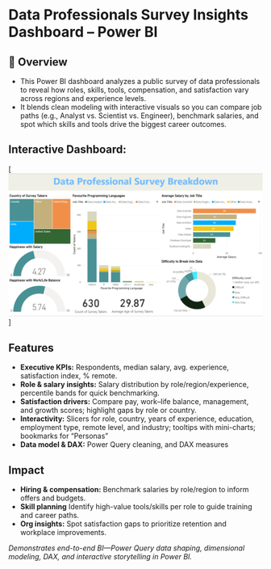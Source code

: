 # Data Professionals Survey Insights Dashboard – Power BI                                                                       

## 📌 Overview
- This Power BI dashboard analyzes a public survey of data professionals to reveal how roles, skills, tools, compensation, and satisfaction vary across regions and experience levels. <br>
- It blends clean modeling with interactive visuals so you can compare job paths (e.g., Analyst vs. Scientist vs. Engineer), benchmark salaries, and spot which skills and tools drive the biggest career outcomes. <br>

## Interactive Dashboard:
<!--
**Click the dashboard to explore the interactive version** <br>
-->
[![Data Professionals Dashboard](https://github.com/EdwinSamuel7/Data-Professionals-Survey-Insights-Dashboard-Power-BI/blob/main/Data_Professionals-Dashboard.png)]

## Features
- **Executive KPIs:** Respondents, median salary, avg. experience, satisfaction index, % remote.
- **Role & salary insights:** Salary distribution by role/region/experience, percentile bands for quick benchmarking.
- **Satisfaction drivers:** Compare pay, work–life balance, management, and growth scores; highlight gaps by role or country.
- **Interactivity:** Slicers for role, country, years of experience, education, employment type, remote level, and industry; tooltips with mini-charts; bookmarks for “Personas” 
- **Data model & DAX:** Power Query cleaning, and DAX measures

## Impact
- **Hiring & compensation:** Benchmark salaries by role/region to inform offers and budgets.
- **Skill planning** Identify high-value tools/skills per role to guide training and career paths.
- **Org insights:** Spot satisfaction gaps to prioritize retention and workplace improvements.

*Demonstrates end-to-end BI—Power Query data shaping, dimensional modeling, DAX, and interactive storytelling in Power BI.*
